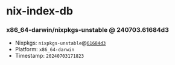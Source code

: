 # nix-index-db
### x86_64-darwin/nixpkgs-unstable @ 240703.61684d3
- Nixpkgs: `nixpkgs-unstable`@[`61684d3`](https://github.com/NixOS/nixpkgs/commit/61684d356e41c97f80087e89659283d00fe032ab)
- Platform: `x86_64-darwin`
- Timestamp: `20240703171823`
